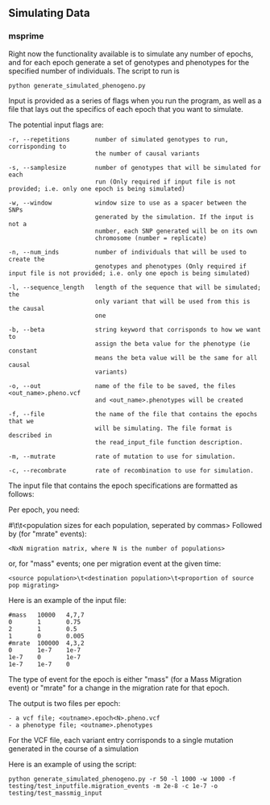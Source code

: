 ## Simulating Data

### msprime

Right now the functionality available is to simulate any number of epochs, and for each epoch generate a set of genotypes and phenotypes for the specified number of individuals. 
The script to run is 
```
python generate_simulated_phenogeno.py
```

Input is provided as a series of flags when you run the program, as well as a file that lays out the specifics of each epoch that you want to simulate.

The potential input flags are:
```
-r, --repetitions 		number of simulated genotypes to run, corrisponding to
                    	the number of causal variants

-s, --samplesize 		number of genotypes that will be simulated for each
                    	run (Only required if input file is not provided; i.e. only one epoch is being simulated)

-w, --window 			window size to use as a spacer between the SNPs
                    	generated by the simulation. If the input is not a
                    	number, each SNP generated will be on its own
                    	chromosome (number = replicate)

-n, --num_inds 			number of individuals that will be used to create the
                    	genotypes and phenotypes (Only required if input file is not provided; i.e. only one epoch is being simulated)

-l, --sequence_length	length of the sequence that will be simulated; the
                    	only variant that will be used from this is the causal
                    	one

-b, --beta				string keyword that corrisponds to how we want to
                    	assign the beta value for the phenotype (ie constant
                    	means the beta value will be the same for all causal
                    	variants)

-o, --out 				name of the file to be saved, the files <out_name>.pheno.vcf 
						and <out_name>.phenotypes will be created

-f, --file 				the name of the file that contains the epochs that we
                    	will be simulating. The file format is described in
                    	the read_input_file function description.

-m, --mutrate 			rate of mutation to use for simulation.

-c, --recombrate 		rate of recombination to use for simulation.

```

The input file that contains the epoch specifications are formatted as follows:

Per epoch, you need:

#<type of event>\t<Start time of epoch>\t<population sizes for each population, seperated by commas>
Followed by (for "mrate" events):
```
<NxN migration matrix, where N is the number of populations>
```
or, for "mass" events; one per migration event at the given time:
```
<source population>\t<destination population>\t<proportion of source pop migrating> 
```
Here is an example of the input file:
```
#mass   10000   4,7,7   
0       1       0.75
2       1       0.5
1       0       0.005
#mrate  100000  4,3,2
0       1e-7    1e-7
1e-7    0       1e-7
1e-7    1e-7    0

```

The type of event for the epoch is either "mass" (for a Mass Migration event) or "mrate" for a change in the migration rate for that epoch.


The output is two files per epoch: 
```
- a vcf file; <outname>.epoch<N>.pheno.vcf
- a phenotype file; <outname>.phenotypes
```

For the VCF file, each variant entry corrisponds to a single mutation generated in the course of a simulation  


Here is an example of using the script:

```
python generate_simulated_phenogeno.py -r 50 -l 1000 -w 1000 -f testing/test_inputfile.migration_events -m 2e-8 -c 1e-7 -o testing/test_massmig_input
```





